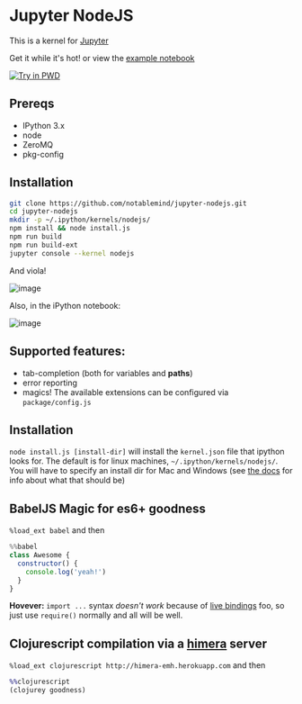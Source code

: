 # Jupyter NodeJS
This is a kernel for [Jupyter](http://github.com/ipython/ipython)

Get it while it's hot! or view the [example notebook](http://nbviewer.ipython.org/gist/jaredly/404a36306fdee6a1737a)

[![Try in PWD](https://cdn.rawgit.com/play-with-docker/stacks/cff22438/assets/images/button.png)](http://play-with-docker.com?stack=https://raw.githubusercontent.com/liuderchi/jupyter-nodejs/cf4668e0e56b4e4bc29b8642940fbdbd35490ffc/stack.yml)

## Prereqs
- IPython 3.x
- node
- ZeroMQ
- pkg-config

## Installation
```bash
git clone https://github.com/notablemind/jupyter-nodejs.git
cd jupyter-nodejs
mkdir -p ~/.ipython/kernels/nodejs/
npm install && node install.js
npm run build
npm run build-ext
jupyter console --kernel nodejs
```

And viola!

![image](https://cloud.githubusercontent.com/assets/112170/7268122/a33b186c-e882-11e4-8463-be00a6c90163.png)


Also, in the iPython notebook:

![image](https://cloud.githubusercontent.com/assets/112170/7268108/70cade4e-e882-11e4-95e7-8a7375b3b888.png)



## Supported features:

- tab-completion (both for variables and **paths**)
- error reporting
- magics! The available extensions can be configured via `package/config.js`

## Installation
`node install.js [install-dir]` will install the `kernel.json` file that ipython looks for. The default is for linux machines, `~/.ipython/kernels/nodejs/`. You will have to specify an install dir for Mac and Windows (see [the docs](https://ipython.org/ipython-doc/dev/development/kernels.html#kernel-specs) for info about what that should be)

## BabelJS Magic for es6+ goodness
`%load_ext babel` and then

```javascript
%%babel
class Awesome {
  constructor() {
    console.log('yeah!')
  }
}
```

**Hovever:** `import ...` syntax *doesn't work* because of [live bindings](https://github.com/ModuleLoader/es6-module-loader/wiki/Circular-References-&-Bindings#es6-circular-references--bindings) foo, so just use `require()` normally and all will be well.

## Clojurescript compilation via a [himera](https://github.com/fogus/himera) server

`%load_ext clojurescript http://himera-emh.herokuapp.com` and then

```clojure
%%clojurescript
(clojurey goodness)
```
